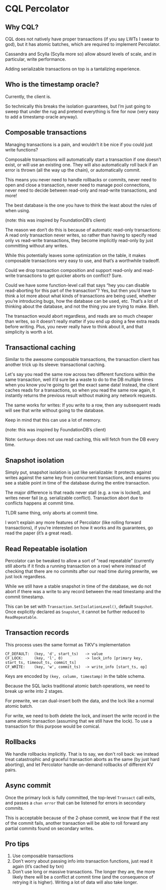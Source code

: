 # CQL Percolator

## Why CQL?

CQL does not natively have proper transactions (if you say LWTs I swear to god), but it has atomic batches, which are required to implement Percolator.

Cassandra and Scylla (Scylla more so) allow absurd levels of scale, and in particular, write performance.

Adding serializable transactions on top is a tantalizing experience.

## Who is the timestamp oracle?

Currently, the client is.

So technically this breaks the isolation guarantees, but I’m just going to sweep that under the rug and pretend everything is fine for now (very easy to add a timestamp oracle anyway).

## Composable transactions

Managing transactions is a pain, and wouldn’t it be nice if you could just write functions?

Composable transactions will automatically start a transaction if one doesn’t exist, or will use an existing one. They will also automatically roll back if an error is thrown (all the way up the chain), or automatically commit.

This means you never need to handle rollbacks or commits, never need to open and close a transaction, never need to manage pool connections, never need to decide between read-only and read-write transactions, and more!

The best database is the one you have to think the least about the rules of when using.

(note: this was inspired by FoundationDB’s client)

The reason we don’t do this is because of automatic read-only transactions: A read only transaction never writes, so rather than having to specify read only vs read-write transactions, they become implicitly read-only by just committing without any writes.

While this potentially leaves some optimization on the table, it makes composable transactions very easy to use, and that’s a worthwhile tradeoff.

Could we drop transaction composition and support read-only and read-write transactions to get quicker aborts on conflict? Sure.

Could we have some function-level call that says “hey you can disable read-aborting for this part of the transaction”? Yes, but then you’d have to think a lot more about what kinds of transactions are being used, whether you’re introducing bugs, how the database can be used, etc. That’s a lot of thinking about the database, and not the thing you are trying to make. Bleh.

The transaction would abort regardless, and reads are so much cheaper than writes, so it doesn’t really matter if you end up doing a few extra reads before writing. Plus, you never really have to think about it, and that simplicity is worth a lot.

## Transactional caching

Similar to the awesome composable transactions, the transaction client has another trick up its sleeve: transactional caching.

Let's say you read the same row across two different functions within the same transaction, well it’d sure be a waste to do to the DB multiple times when you know you’re going to get the exact same data! Instead, the client caches reads for a transactions, so when you read the same row again, it instantly returns the previous result without making any network requests.

The same works for writes: If you write to a row, then any subsequent reads will see that write without going to the database.

Keep in mind that this can use a lot of memory.

(note: this was inspired by FoundationDB’s client)

Note: `GetRange` does not use read caching, this will fetch from the DB every time.

## Snapshot isolation

Simply put, snapshot isolation is just like serializable: It protects against writes against the same key from concurrent transactions, and ensures you see a stable point in time of the database during the entire transaction.

The major difference is that reads never stall (e.g. a row is locked), and writes never fail (e.g. serializable conflict). Transaction abort due to conflicts happens at commit time.

TLDR same thing, only aborts at commit time.

I won’t explain any more features of Percolator (like rolling forward transactions), if you’re interested on how it works and its guarantees, go read the paper (it’s a great read).

## Read Repeatable isolation

Percolator can be tweaked to allow a sort of "read repeatable" (currently still aborts if it finds a running transaction on a row) where instead of checking that there are no commits after our read time during prewrite, we just lock regardless.

While we still have a stable snapshot in time of the database, we do not abort if there was a write to any record between the read timestamp and the commit timestamp.

This can be set with `Transaction.SetIsolationLevel()`, default `Snapshot`. Once explicitly declared as `Snapshot`, it cannot be further reduced to `ReadRepeatable`.

## Transaction records

This process uses the same format as TiKV's implementation

```
CF_DEFAULT:  (key, 'd', start_ts)   -> value
CF_LOCK:     (key, 'l', 0)          -> lock_info [primary key, start_ts, timeout_ts, commit_ts]
CF_WRITE:    (key, 'w', commit_ts)  -> write_info [start_ts, op]
```

Keys are encoded by `(key, column, timestamp)` in the table schema.

Because the SQL lacks traditional atomic batch operations, we need to break up write into 2 stages.

For prewrite, we can dual-insert both the data, and the lock like a normal atomic batch.

For write, we need to both delete the lock, and insert the write record in the same atomic transaction (assuming that we still have the lock). To use a transaction for this purpose would be comical.

## Rollbacks

We handle rollbacks implicitly. That is to say, we don't roll back: we instead treat catastrophic and graceful transaction aborts as the same (by just hard aborting), and let Percolator handle on-demand rollbacks of different KV pairs.

## Async commit

Once the primary lock is fully committed, the top-level `Transact` call exits, and passes a `chan error` that can be listened for errors in secondary commits.

This is acceptable because of the 2-phase commit, we know that if the rest of the commit fails, another transaction will be able to roll forward any partial commits found on secondary writes.

## Pro tips

1. Use composable transactions
2. Don’t worry about passing info into transaction functions, just read it again (it’s cached by txn)
3. Don’t use long or massive transactions. The longer they are, the more likely there will be a conflict at commit time (and the consequence of retrying it is higher). Writing a lot of data will also take longer.